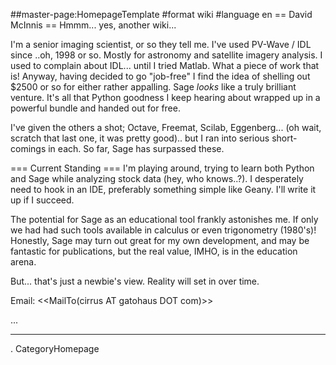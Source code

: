 ##master-page:HomepageTemplate
#format wiki
#language en
== David McInnis ==
Hmmm... yes, another wiki...

I'm a senior imaging scientist, or so they tell me.  I've used PV-Wave / IDL since ..oh, 1998 or so.  Mostly for astronomy and satellite imagery analysis.   I used to complain about IDL...   until I tried Matlab.  What a piece of work that is!
Anyway, having decided to go "job-free" I find the idea of shelling out $2500 or so for either rather appalling.   Sage _looks_ like a truly brilliant venture.  It's all that Python goodness I keep hearing about wrapped up in a powerful bundle and handed out for free.

I've given the others a shot; Octave, Freemat, Scilab, Eggenberg...  (oh wait, scratch that last one, it was pretty good)..   but I ran into serious short-comings in each.   So far, Sage has surpassed these.

=== Current Standing ===
I'm playing around, trying to learn both Python and Sage while analyzing stock data (hey, who knows..?). I desperately need to hook in an IDE, preferably something simple like Geany.  I'll write it up if I succeed.

The potential for Sage as an educational tool frankly astonishes me.  If only we had had such tools available in calculus or even trigonometry (1980's)!  Honestly, Sage may turn out great for my own development, and may be fantastic for publications, but the real value, IMHO, is in the education arena.

But...  that's just a newbie's view.    Reality will set in over time.

Email: <<MailTo(cirrus AT gatohaus DOT com)>>

...

----
 . CategoryHomepage
